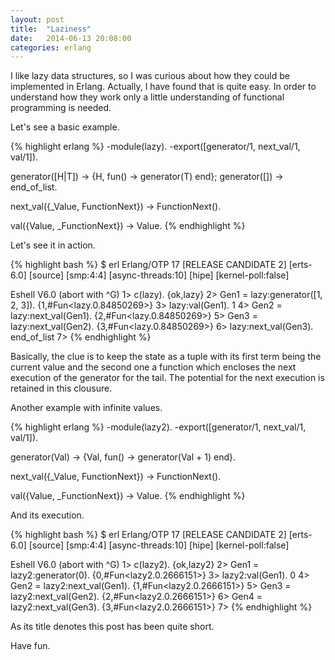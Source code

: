 ```yaml
---
layout: post
title:  "Laziness"
date:   2014-06-13 20:08:00
categories: erlang
---
```


I like lazy data structures, so I was curious about how they could
be implemented in Erlang. Actually, I have found that is quite
easy. In order to understand how they work only a little understanding
of functional programming is needed.

Let's see a basic example.

{% highlight erlang %}
-module(lazy).
-export([generator/1, next_val/1, val/1]).


generator([H|T]) ->
    {H, fun() -> generator(T) end};
generator([]) ->
    end_of_list.

next_val({_Value, FunctionNext}) ->
    FunctionNext().

val({Value, _FunctionNext}) ->
    Value.
{% endhighlight %}

Let's see it in action.

{% highlight bash %}
$ erl
Erlang/OTP 17 [RELEASE CANDIDATE 2] [erts-6.0] [source] [smp:4:4] [async-threads:10] [hipe] [kernel-poll:false]

Eshell V6.0  (abort with ^G)
1> c(lazy).
{ok,lazy}
2> Gen1 = lazy:generator([1, 2, 3]).
{1,#Fun<lazy.0.84850269>}
3> lazy:val(Gen1).
1
4> Gen2 = lazy:next_val(Gen1).
{2,#Fun<lazy.0.84850269>}
5> Gen3 = lazy:next_val(Gen2).
{3,#Fun<lazy.0.84850269>}
6> lazy:next_val(Gen3).
end_of_list
7>
{% endhighlight %}

Basically, the clue is to keep the state as a tuple with its first
term being the current value and the second one a function which
encloses the next execution of the generator for the tail. The
potential for the next execution is retained in this clousure.

Another example with infinite values.

{% highlight erlang %}
-module(lazy2).
-export([generator/1, next_val/1, val/1]).


generator(Val) ->
    {Val, fun() -> generator(Val + 1) end}.

next_val({_Value, FunctionNext}) ->
    FunctionNext().

val({Value, _FunctionNext}) ->
    Value.
{% endhighlight %}

And its execution.

{% highlight bash %}
$ erl
Erlang/OTP 17 [RELEASE CANDIDATE 2] [erts-6.0] [source] [smp:4:4] [async-threads:10] [hipe] [kernel-poll:false]

Eshell V6.0  (abort with ^G)
1> c(lazy2).
{ok,lazy2}
2> Gen1 = lazy2:generator(0).
{0,#Fun<lazy2.0.2666151>}
3> lazy2:val(Gen1).
0
4> Gen2 = lazy2:next_val(Gen1).
{1,#Fun<lazy2.0.2666151>}
5> Gen3 = lazy2:next_val(Gen2).
{2,#Fun<lazy2.0.2666151>}
6> Gen4 = lazy2:next_val(Gen3).
{3,#Fun<lazy2.0.2666151>}
7>
{% endhighlight %}

As its title denotes this post has been quite short.

Have fun.


